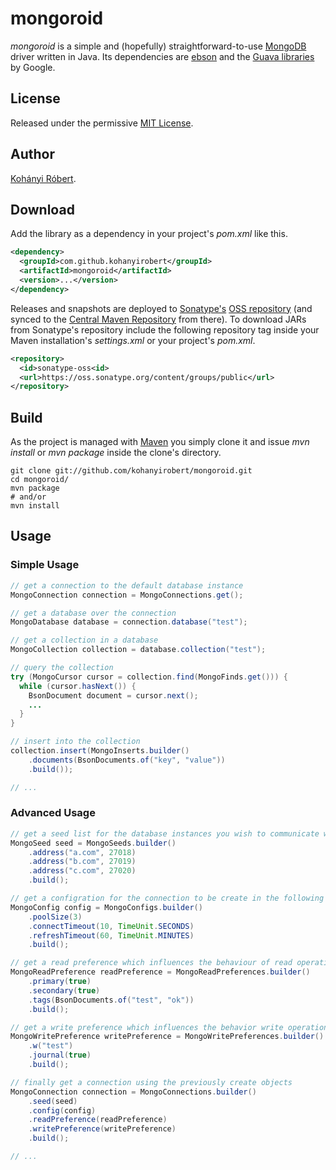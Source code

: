# mongoroid
*mongoroid* is a simple and (hopefully) straightforward-to-use [MongoDB][]
driver written in Java. Its dependencies are [ebson][] and the
[Guava libraries][] by Google.

## License
Released under the permissive [MIT License][].

## Author
[Kohányi Róbert][].

## Download
Add the library as a dependency in your project's *pom.xml* like this.

```xml
<dependency>
  <groupId>com.github.kohanyirobert</groupId>
  <artifactId>mongoroid</artifactId>
  <version>...</version>
</dependency>
```

Releases and snapshots are deployed to [Sonatype's][] [OSS repository][] (and
synced to the [Central Maven Repository][] from there). To download JARs from
Sonatype's repository include the following repository tag inside your Maven
installation's *settings.xml* or your project's *pom.xml*.

```xml
<repository>
  <id>sonatype-oss<id>
  <url>https://oss.sonatype.org/content/groups/public</url>
</repository>
```

## Build
As the project is managed with [Maven][] you simply clone it and issue *mvn
install* or *mvn package* inside the clone's directory.

```
git clone git://github.com/kohanyirobert/mongoroid.git
cd mongoroid/
mvn package
# and/or
mvn install
```

## Usage
### Simple Usage
```java
// get a connection to the default database instance
MongoConnection connection = MongoConnections.get();

// get a database over the connection
MongoDatabase database = connection.database("test");

// get a collection in a database
MongoCollection collection = database.collection("test");

// query the collection
try (MongoCursor cursor = collection.find(MongoFinds.get())) {
  while (cursor.hasNext()) {
    BsonDocument document = cursor.next();
    ...
  }
}

// insert into the collection
collection.insert(MongoInserts.builder()
    .documents(BsonDocuments.of("key", "value"))
    .build());

// ...
```
### Advanced Usage
```java
// get a seed list for the database instances you wish to communicate with
MongoSeed seed = MongoSeeds.builder()
    .address("a.com", 27018)
    .address("b.com", 27019)
    .address("c.com", 27020)
    .build();

// get a configration for the connection to be create in the following steps
MongoConfig config = MongoConfigs.builder()
    .poolSize(3)
    .connectTimeout(10, TimeUnit.SECONDS)
    .refreshTimeout(60, TimeUnit.MINUTES)
    .build();

// get a read preference which influences the behaviour of read operations
MongoReadPreference readPreference = MongoReadPreferences.builder()
    .primary(true)
    .secondary(true)
    .tags(BsonDocuments.of("test", "ok"))
    .build();

// get a write preference which influences the behavior write operations
MongoWritePreference writePreference = MongoWritePreferences.builder()
    .w("test")
    .journal(true)
    .build();

// finally get a connection using the previously create objects
MongoConnection connection = MongoConnections.builder()
    .seed(seed)
    .config(config)
    .readPreference(readPreference)
    .writePreference(writePreference)
    .build();

// ...
```

[MongoDB]: http://www.mongodb.org
[ebson]: https://github.com/kohanyirobert/ebson
[Guava libraries]: http://code.google.com/p/guava-libraries
[Kohányi Róbert]: http://kohanyirobert.github.com
[MIT License]: https://raw.github.com/kohanyirobert/ebson/master/LICENSE.txt
[Sonatype's]: http://sonatype.com
[OSS repository]: https://oss.sonatype.org
[Central Maven Repository]: http://search.maven.org
[Maven]: http://maven.apache.org

